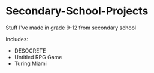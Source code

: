 # Secondary-School-Projects
Stuff I've made in grade 9-12 from secondary school

Includes:
- DESOCRETE
- Untitled RPG Game
- Turing Miami
